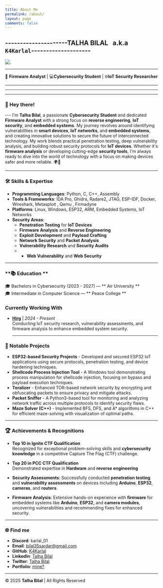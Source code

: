 ```yaml
---
title: About Me
permalink: /about/
layout: page
comments: false
---
```


## ---------------------**TALHA BILAL** &nbsp; a.k.a &nbsp; `K4Karlal`--------------------  

![.](../../assets/img/me.png)

---

🔐 **Firmware Analyst** | 💻**Cybersecurity Student** | 🌐**IoT Security Researcher**

--- 
--- 
--- 


### 👋 Hey there! 
--- I'm **Talha Bilal**, a passionate **Cybersecurity Student** and dedicated **Firmware Analyst** with a strong focus on **reverse engineering**, **IoT security**, and **embedded systems**. My journey revolves around identifying vulnerabilities in **smart devices**, **IoT networks**, and **embedded systems**, and creating innovative solutions to secure the future of interconnected technology. My work blends practical penetration testing, deep vulnerability analysis, and building robust security protocols for **IoT devices**. Whether it's **firmware analysis** or developing cutting-edge **security tools**, I'm always ready to dive into the world of technology with a focus on making devices safer and more reliable. 🌍🔐

---

### **🛠️ Skills & Expertise**
- **Programming Languages**: Python, C, C++, Assembly
- **Tools & Frameworks**: IDA Pro, Ghidra, Radare2, JTAG, ESP-IDF, Docker, Wireshark, Metasploit , Qemu , Firmadyne 
- **Platforms**: Linux, Windows, ESP32, ARM, Embedded Systems, IoT Networks
- **Security Areas**:
  - **Penetration Testing** for **IoT Devices**
  - **Firmware Analysis** and **Reverse Engineering**
  - **Exploit Development** and **Payload Crafting**
  - **Network Security** and **Packet Analysis**
  - **Vulnerability Research** and **Security Audits**
  - - **Web Vulnerability** and **Web Security**
  
---


### **📚 Education **
🎓 Bachelors in Cybersecurity (2023 - 2027) — ** Air University **   
🎓 Intermediate in Computer Science — ** Peace College **



### **Currently Working With**

- **[Hirg](https://www.hirg.online/)** | *2024 - Present*  
  Conducting IoT security research, vulnerability assessments, and firmware analysis to enhance embedded system security.

  ----
  

### **🔨 Notable Projects**
- **ESP32-based Security Projects** - Developed and secured ESP32 IoT applications using secure protocols, penetration testing, and device hardening techniques.
- **Shellcode Process Injection Tool** - A Windows tool demonstrating process manipulation for shellcode injection, focusing on bypass and payload execution techniques.
- **Toralizer** - Enhanced TOR-based network security by encrypting and obfuscating packets to ensure privacy and mitigate attacks.
- **Packet Sniffer** - A Python3-based tool for monitoring and analyzing network traffic across multiple protocols to identify security flaws.
- **Maze Solver (C++)** - Implemented BFS, DFS, and A* algorithms in C++ for efficient maze-solving with visualization of optimal paths.

---


### **🏆 Achievements & Recognitions**
- **Top 10 in Ignite CTF Qualification**  
  Recognized for exceptional problem-solving skills and **cybersecurity knowledge** in a competitive Capture The Flag (CTF) challenge.

- **Top 20 in PCC CTF Qualification**  
  Demonstrated expertise in **Hardware** and **reverse engineering** 

- **Security Assessments**: Successfully conducted **penetration testing** and **vulnerability assessments** on devices including **Arduino**, **ESP32**, **cameras**, and **routers**. 
- **Firmware Analysis**: Extensive hands-on experience with **firmware** for embedded systems like **Arduino**, **ESP32**, and **camera modules**, uncovering vulnerabilities and recommending fixes for enhanced security.

---
### 🌐 **Find me**
- **Discord**: karlal_01  
- **Email**: bilal35sardar@gmail.com 
- **GitHub**: [K4Karlal](https://github.com/K4Karlal)  
- **LinkedIn**: [Talha Bilal](https://www.linkedin.com/in/talha-bilal-karlal/)  
- **Twitter**:  [Talha Bilal](https://www.linkedin.com/in/talha-bilal-karlal/) 
- **Portfolio**: [mine?](https://k4karlal.github.io)  

---

© 2025 **Talha Bilal** | All Rights Reserved
